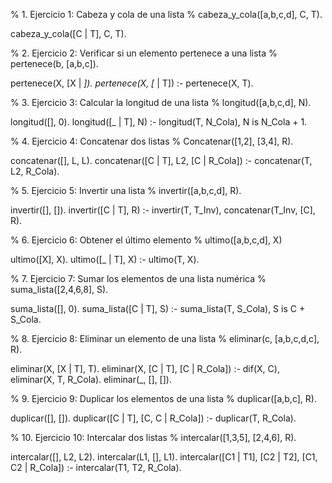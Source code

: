 % 1. Ejercicio 1: Cabeza y cola de una lista
%    cabeza_y_cola([a,b,c,d], C, T).

cabeza_y_cola([C | T], C, T).


% 2. Ejercicio 2: Verificar si un elemento pertenece a una lista
%    pertenece(b, [a,b,c]).

pertenece(X, [X | _]).
pertenece(X, [_ | T]) :-
    pertenece(X, T).


% 3. Ejercicio 3: Calcular la longitud de una lista
%    longitud([a,b,c,d], N).

longitud([], 0).
longitud([_ | T], N) :-
    longitud(T, N_Cola),
    N is N_Cola + 1.


% 4. Ejercicio 4: Concatenar dos listas
%    Concatenar([1,2], [3,4], R).

concatenar([], L, L).
concatenar([C | T], L2, [C | R_Cola]) :-
    concatenar(T, L2, R_Cola).


% 5. Ejercicio 5: Invertir una lista
%    invertir([a,b,c,d], R).

invertir([], []).
invertir([C | T], R) :-
    invertir(T, T_Inv),
    concatenar(T_Inv, [C], R).


% 6. Ejercicio 6: Obtener el último elemento
%    ultimo([a,b,c,d], X)

ultimo([X], X).
ultimo([_ | T], X) :-
    ultimo(T, X).


% 7. Ejercicio 7: Sumar los elementos de una lista numérica
%    suma_lista([2,4,6,8], S).

suma_lista([], 0).
suma_lista([C | T], S) :-
    suma_lista(T, S_Cola),
    S is C + S_Cola.


% 8. Ejercicio 8: Eliminar un elemento de una lista
%     eliminar(c, [a,b,c,d,c], R).

eliminar(X, [X | T], T).
eliminar(X, [C | T], [C | R_Cola]) :-
    dif(X, C),
    eliminar(X, T, R_Cola).
eliminar(_, [], []).


% 9. Ejercicio 9: Duplicar los elementos de una lista
%    duplicar([a,b,c], R).

duplicar([], []).
duplicar([C | T], [C, C | R_Cola]) :-
    duplicar(T, R_Cola).


% 10. Ejercicio 10: Intercalar dos listas
%       intercalar([1,3,5], [2,4,6], R).

intercalar([], L2, L2).
intercalar(L1, [], L1).
intercalar([C1 | T1], [C2 | T2], [C1, C2 | R_Cola]) :-
    intercalar(T1, T2, R_Cola).
